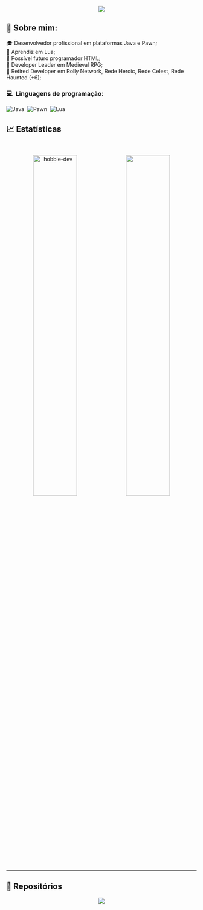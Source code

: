 <p align="center">
	<img src="https://komarev.com/ghpvc/?username=amankr1619&color=blueviolet&style=flat-square&label=Profile+Views" />
</p>

## 🧑 Sobre mim:

<p>🎓 Desenvolvedor profissional em plataformas Java e Pawn;<br />
🌙 Aprendiz em Lua;<br />
🧩 Possível futuro programador HTML;<br />
🧱 Developer Leader em Medieval RPG;<br />
🧱 Retired Developer em Rolly Network, Rede Heroic, Rede Celest, Rede Haunted (+6);</p>

### 💻 &nbsp;Linguagens de programação:

![Java](https://img.shields.io/badge/-Java-05122A?style=flat&logo=java)&nbsp;
![Pawn](https://img.shields.io/badge/-Pawn-05122A?style=flat&logo=pawn)&nbsp;
![Lua](https://img.shields.io/badge/-Lua-05122A?style=flat&logo=lua)&nbsp;

## 📈 Estatísticas

<br/>
<p align="center">
  <img width="48%" src="https://github-readme-stats.vercel.app/api?username=hobbie-dev&count_private=true&theme=dark&show_icons=true" alt="hobbie-dev" />
  <img width="48%" src="https://github-readme-streak-stats.herokuapp.com/?user=hobbie-dev&hide_border=true&theme=dark&show_icons=true" />
</p>

<hr />

## 📕 Repositórios

<p align="center">
	<a href="https://github.com/hobbie-dev/hobbie-dev/">
		<img align="center" src="https://github-readme-stats.vercel.app/api/pin/?username=hobbie-dev&repo=hobbie-dev&hide_border=true&theme=dark&show_icons=true" />
	</a>
</p>
